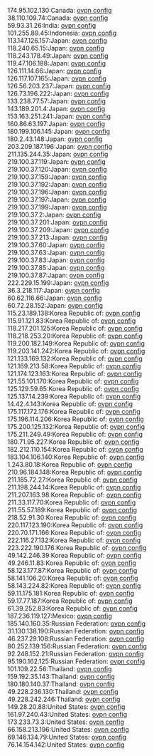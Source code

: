 174.95.102.130:Canada: [ovpn config](vpn/174_95_102_130.ovpn)  
38.110.109.74:Canada: [ovpn config](vpn/38_110_109_74.ovpn)  
59.93.31.26:India: [ovpn config](vpn/59_93_31_26.ovpn)  
101.255.89.45:Indonesia: [ovpn config](vpn/101_255_89_45.ovpn)  
113.147.126.157:Japan: [ovpn config](vpn/113_147_126_157.ovpn)  
118.240.65.15:Japan: [ovpn config](vpn/118_240_65_15.ovpn)  
118.243.178.49:Japan: [ovpn config](vpn/118_243_178_49.ovpn)  
119.47.106.188:Japan: [ovpn config](vpn/119_47_106_188.ovpn)  
126.111.14.66:Japan: [ovpn config](vpn/126_111_14_66.ovpn)  
126.117.107.165:Japan: [ovpn config](vpn/126_117_107_165.ovpn)  
126.56.203.237:Japan: [ovpn config](vpn/126_56_203_237.ovpn)  
126.73.196.222:Japan: [ovpn config](vpn/126_73_196_222.ovpn)  
133.238.77.57:Japan: [ovpn config](vpn/133_238_77_57.ovpn)  
143.189.201.4:Japan: [ovpn config](vpn/143_189_201_4.ovpn)  
153.163.251.241:Japan: [ovpn config](vpn/153_163_251_241.ovpn)  
160.86.63.197:Japan: [ovpn config](vpn/160_86_63_197.ovpn)  
180.199.106.145:Japan: [ovpn config](vpn/180_199_106_145.ovpn)  
180.2.43.148:Japan: [ovpn config](vpn/180_2_43_148.ovpn)  
203.209.187.196:Japan: [ovpn config](vpn/203_209_187_196.ovpn)  
211.135.244.35:Japan: [ovpn config](vpn/211_135_244_35.ovpn)  
219.100.37.119:Japan: [ovpn config](vpn/219_100_37_119.ovpn)  
219.100.37.120:Japan: [ovpn config](vpn/219_100_37_120.ovpn)  
219.100.37.159:Japan: [ovpn config](vpn/219_100_37_159.ovpn)  
219.100.37.192:Japan: [ovpn config](vpn/219_100_37_192.ovpn)  
219.100.37.196:Japan: [ovpn config](vpn/219_100_37_196.ovpn)  
219.100.37.197:Japan: [ovpn config](vpn/219_100_37_197.ovpn)  
219.100.37.199:Japan: [ovpn config](vpn/219_100_37_199.ovpn)  
219.100.37.2:Japan: [ovpn config](vpn/219_100_37_2.ovpn)  
219.100.37.201:Japan: [ovpn config](vpn/219_100_37_201.ovpn)  
219.100.37.209:Japan: [ovpn config](vpn/219_100_37_209.ovpn)  
219.100.37.213:Japan: [ovpn config](vpn/219_100_37_213.ovpn)  
219.100.37.60:Japan: [ovpn config](vpn/219_100_37_60.ovpn)  
219.100.37.63:Japan: [ovpn config](vpn/219_100_37_63.ovpn)  
219.100.37.83:Japan: [ovpn config](vpn/219_100_37_83.ovpn)  
219.100.37.85:Japan: [ovpn config](vpn/219_100_37_85.ovpn)  
219.100.37.87:Japan: [ovpn config](vpn/219_100_37_87.ovpn)  
222.229.15.199:Japan: [ovpn config](vpn/222_229_15_199.ovpn)  
36.3.218.117:Japan: [ovpn config](vpn/36_3_218_117.ovpn)  
60.62.116.66:Japan: [ovpn config](vpn/60_62_116_66.ovpn)  
60.72.28.152:Japan: [ovpn config](vpn/60_72_28_152.ovpn)  
115.23.189.138:Korea Republic of: [ovpn config](vpn/115_23_189_138.ovpn)  
115.91.121.83:Korea Republic of: [ovpn config](vpn/115_91_121_83.ovpn)  
118.217.201.125:Korea Republic of: [ovpn config](vpn/118_217_201_125.ovpn)  
118.218.253.20:Korea Republic of: [ovpn config](vpn/118_218_253_20.ovpn)  
119.200.182.149:Korea Republic of: [ovpn config](vpn/119_200_182_149.ovpn)  
119.203.141.242:Korea Republic of: [ovpn config](vpn/119_203_141_242.ovpn)  
121.133.169.132:Korea Republic of: [ovpn config](vpn/121_133_169_132.ovpn)  
121.169.213.58:Korea Republic of: [ovpn config](vpn/121_169_213_58.ovpn)  
121.174.123.163:Korea Republic of: [ovpn config](vpn/121_174_123_163.ovpn)  
121.55.101.170:Korea Republic of: [ovpn config](vpn/121_55_101_170.ovpn)  
125.129.59.65:Korea Republic of: [ovpn config](vpn/125_129_59_65.ovpn)  
125.137.14.239:Korea Republic of: [ovpn config](vpn/125_137_14_239.ovpn)  
14.42.4.143:Korea Republic of: [ovpn config](vpn/14_42_4_143.ovpn)  
175.117.172.176:Korea Republic of: [ovpn config](vpn/175_117_172_176.ovpn)  
175.196.114.206:Korea Republic of: [ovpn config](vpn/175_196_114_206.ovpn)  
175.200.125.132:Korea Republic of: [ovpn config](vpn/175_200_125_132.ovpn)  
175.211.249.49:Korea Republic of: [ovpn config](vpn/175_211_249_49.ovpn)  
180.71.95.227:Korea Republic of: [ovpn config](vpn/180_71_95_227.ovpn)  
182.212.110.154:Korea Republic of: [ovpn config](vpn/182_212_110_154.ovpn)  
183.104.106.140:Korea Republic of: [ovpn config](vpn/183_104_106_140.ovpn)  
1.243.80.18:Korea Republic of: [ovpn config](vpn/1_243_80_18.ovpn)  
210.96.184.148:Korea Republic of: [ovpn config](vpn/210_96_184_148.ovpn)  
211.185.72.27:Korea Republic of: [ovpn config](vpn/211_185_72_27.ovpn)  
211.198.244.14:Korea Republic of: [ovpn config](vpn/211_198_244_14.ovpn)  
211.207.163.98:Korea Republic of: [ovpn config](vpn/211_207_163_98.ovpn)  
211.33.117.70:Korea Republic of: [ovpn config](vpn/211_33_117_70.ovpn)  
211.55.57.189:Korea Republic of: [ovpn config](vpn/211_55_57_189.ovpn)  
218.52.91.30:Korea Republic of: [ovpn config](vpn/218_52_91_30.ovpn)  
220.117.123.190:Korea Republic of: [ovpn config](vpn/220_117_123_190.ovpn)  
220.70.171.166:Korea Republic of: [ovpn config](vpn/220_70_171_166.ovpn)  
222.116.27.132:Korea Republic of: [ovpn config](vpn/222_116_27_132.ovpn)  
223.222.190.176:Korea Republic of: [ovpn config](vpn/223_222_190_176.ovpn)  
49.142.246.39:Korea Republic of: [ovpn config](vpn/49_142_246_39.ovpn)  
49.246.11.83:Korea Republic of: [ovpn config](vpn/49_246_11_83.ovpn)  
58.123.177.87:Korea Republic of: [ovpn config](vpn/58_123_177_87.ovpn)  
58.141.106.20:Korea Republic of: [ovpn config](vpn/58_141_106_20.ovpn)  
58.143.224.82:Korea Republic of: [ovpn config](vpn/58_143_224_82.ovpn)  
59.11.175.181:Korea Republic of: [ovpn config](vpn/59_11_175_181.ovpn)  
59.17.77.187:Korea Republic of: [ovpn config](vpn/59_17_77_187.ovpn)  
61.39.252.83:Korea Republic of: [ovpn config](vpn/61_39_252_83.ovpn)  
187.236.119.127:Mexico: [ovpn config](vpn/187_236_119_127.ovpn)  
185.140.160.35:Russian Federation: [ovpn config](vpn/185_140_160_35.ovpn)  
31.130.138.190:Russian Federation: [ovpn config](vpn/31_130_138_190.ovpn)  
46.237.29.108:Russian Federation: [ovpn config](vpn/46_237_29_108.ovpn)  
80.252.139.156:Russian Federation: [ovpn config](vpn/80_252_139_156.ovpn)  
92.248.152.21:Russian Federation: [ovpn config](vpn/92_248_152_21.ovpn)  
95.190.162.125:Russian Federation: [ovpn config](vpn/95_190_162_125.ovpn)  
101.109.22.56:Thailand: [ovpn config](vpn/101_109_22_56.ovpn)  
159.192.35.143:Thailand: [ovpn config](vpn/159_192_35_143.ovpn)  
180.180.140.37:Thailand: [ovpn config](vpn/180_180_140_37.ovpn)  
49.228.236.130:Thailand: [ovpn config](vpn/49_228_236_130.ovpn)  
49.228.242.246:Thailand: [ovpn config](vpn/49_228_242_246.ovpn)  
149.28.20.88:United States: [ovpn config](vpn/149_28_20_88.ovpn)  
161.97.240.43:United States: [ovpn config](vpn/161_97_240_43.ovpn)  
173.233.73.3:United States: [ovpn config](vpn/173_233_73_3.ovpn)  
66.158.213.196:United States: [ovpn config](vpn/66_158_213_196.ovpn)  
69.146.134.79:United States: [ovpn config](vpn/69_146_134_79.ovpn)  
76.14.154.142:United States: [ovpn config](vpn/76_14_154_142.ovpn)  

